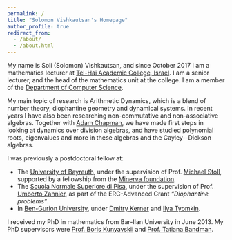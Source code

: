```yaml
---
permalink: /
title: "Solomon Vishkautsan's Homepage"
author_profile: true
redirect_from: 
  - /about/
  - /about.html
---
```

My name is Soli (Solomon) Vishkautsan, and since October 2017 I am a mathematics lecturer at [Tel-Hai Academic College, Israel](https://telhai.ac.il).
I am a senior lecturer, and the head of the mathematics unit at the college. I am a member of the [Department of Computer Science](https://cs.telhai.ac.il/). 

My main topic of research is Arithmetic Dynamics, which is a blend of number theory, diophantine geometry and dynamical systems. 
In recent years I have also been researching non-commutative and non-associative algebras. 
Together with [Adam Chapman](https://sites.google.com/site/adamchapmanmain/), we have made first steps in looking at dynamics over division algebras, and have studied polynomial roots, eigenvalues and more in these algebras and the Cayley--Dickson algebras.


I was previously a postdoctoral fellow at:

- The [University of Bayreuth](https://www.uni-bayreuth.de), under the supervision of Prof. [Michael Stoll](https://www.math.uni-bayreuth.de/en/stoll/index.html), supported by a fellowship from the [Minerva foundation](https://www.minerva.mpg.de).
- The [Scuola Normale Superiore di Pisa](https://www.sns.it/en), under the supervision of Prof. [Umberto Zannier](https://people.sns.it/en/zanieru/), as part of the ERC-Advanced Grant *“Diophantine problems”*.
- In [Ben-Gurion University](https://in.bgu.ac.il), under [Dmitry Kerner](https://math.bgu.ac.il/~kernerd/) and [Ilya Tyomkin](https://math.bgu.ac.il/~tyomkin/).

I received my PhD in mathematics from Bar-Ilan University in June 2013. My PhD supervisors were [Prof. Boris Kunyavskii](https://math.biu.ac.il/en/node/1075) and [Prof. Tatiana Bandman](https://math.biu.ac.il/en/node/1074).

